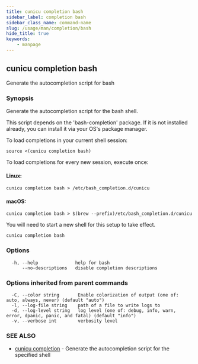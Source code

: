 ```yaml
---
title: cunicu completion bash
sidebar_label: completion bash
sidebar_class_name: command-name
slug: /usage/man/completion/bash
hide_title: true
keywords:
    - manpage
---
```


## cunicu completion bash

Generate the autocompletion script for bash

### Synopsis

Generate the autocompletion script for the bash shell.

This script depends on the 'bash-completion' package.
If it is not installed already, you can install it via your OS's package manager.

To load completions in your current shell session:

	source <(cunicu completion bash)

To load completions for every new session, execute once:

#### Linux:

	cunicu completion bash > /etc/bash_completion.d/cunicu

#### macOS:

	cunicu completion bash > $(brew --prefix)/etc/bash_completion.d/cunicu

You will need to start a new shell for this setup to take effect.


```
cunicu completion bash
```

### Options

```
  -h, --help              help for bash
      --no-descriptions   disable completion descriptions
```

### Options inherited from parent commands

```
  -C, --color string       Enable colorization of output (one of: auto, always, never) (default "auto")
  -l, --log-file string    path of a file to write logs to
  -d, --log-level string   log level (one of: debug, info, warn, error, dpanic, panic, and fatal) (default "info")
  -v, --verbose int        verbosity level
```

### SEE ALSO

* [cunicu completion](cunicu_completion.md)	 - Generate the autocompletion script for the specified shell

